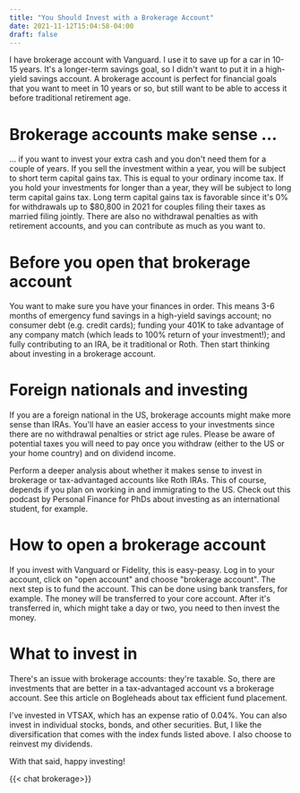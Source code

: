 ```yaml
---
title: "You Should Invest with a Brokerage Account"
date: 2021-11-12T15:04:58-04:00
draft: false
---
```


I have brokerage account with Vanguard. I use it to save up for a car in 10-15 years. It's a longer-term savings goal, so I didn't want to put it in a high-yield savings account. A brokerage account is perfect for financial goals that you want to meet in 10 years or so, but still want to be able to access it before traditional retirement age. 

# Brokerage accounts make sense ...
... if you want to invest your extra cash and you don't need them for a couple of years. If you sell the investment within a year, you will be subject to short term capital gains tax. This is equal to your ordinary income tax. If you hold your investments for longer than a year, they will be subject to long term capital gains tax. Long term capital gains tax is favorable since it's 0% for withdrawals up to $80,800 in 2021 for couples filing their taxes as married filing jointly. There are also no withdrawal penalties as with retirement accounts, and you can contribute as much as you want to. 

# Before you open that brokerage account
You want to make sure you have your finances in order. This means 3-6 months of emergency fund savings in a high-yield savings account; no consumer debt (e.g. credit cards); funding your 401K to take advantage of any company match (which leads to 100% return of your investment!); and fully contributing to an IRA, be it traditional or Roth. Then start thinking about investing in a brokerage account.

# Foreign nationals and investing
If you are a foreign national in the US, brokerage accounts might make more sense than IRAs. You'll have an easier access to your investments since there are no withdrawal penalties or strict age rules. Please be aware of potential taxes you will need to pay once you withdraw (either to the US or your home country) and on dividend income. 

Perform a deeper analysis about whether it makes sense to invest in brokerage or tax-advantaged accounts like Roth IRAs. This of course, depends if you plan on working in and immigrating to the US. Check out this podcast by Personal Finance for PhDs about investing as an international student, for example. 

# How to open a brokerage account
If you invest with Vanguard or Fidelity, this is easy-peasy. Log in to your
account, click on "open account" and choose "brokerage account". The next step is to fund the account. This can be done using bank transfers, for example. The money will be transferred to your core account. After it's transferred in, which might take a day or two, you need to then invest the money.

# What to invest in
There's an issue with brokerage accounts: they're taxable. So, there are investments that are better in a tax-advantaged account vs a brokerage account. See this article on Bogleheads about tax efficient fund placement. 

I've invested in VTSAX, which has an expense ratio of 0.04%. You can also invest in individual stocks, bonds, and other securities. But, I like the diversification that comes with the index funds listed above. I also choose to reinvest my dividends. 

With that said, happy investing!

{{< chat brokerage>}}

